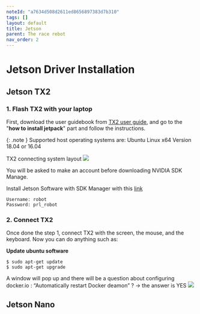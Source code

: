 ```yaml
---
noteId: "a7634d508d2611ed8656897383d7b310"
tags: []
layout: default
title: Jetson
parent: The race rebot
nav_order: 2
---
```


# [](#header-1)Jetson Driver Installation
## Jetson TX2

### 1. Flash TX2 with your laptop
First, download the user guidebook from [TX2 user guide][def3], and go to the "**how to install jetpack**" part and follow the instructions.

{: .note }
Supported host operating systems are: Ubuntu Linux x64 Version 18.04 or 16.04

TX2 connecting system layout
![](/home/li/GitHub/anr-multitrans/Robot_MuSHR/assets/images/jetson_tx2_scan-2.jpg)

<!-- TODO: (Rem1: In the second part, use only the USB Micro-B to USB A to connect the car and the computer, and the AC adapter)
(Rem2: Which are the Power and Force Recovery buttons ? pictures ?) -->

You will be asked to make an account before downloading NVIDIA SDK Manage.

Install Jetson Software with SDK Manager with this [link][def2] 
```
Username: robot
Password: prl_robot
```

<!-- TODO: Do we have to do step 4 ? -->

### 2. Connect TX2
Once done the step 1, connect TX2 with the screen, the mouse, and the keyboard. Now you can do anything such as:

**Update ubuntu software**
```
$ sudo apt-get update 
$ sudo apt-get upgrade
```
A window will pop up and there will be a question about configuring docker.io : “Automatically restart Docker deamon” ? -> the answer is YES 
![][def]

## Jetson Nano

[def]: ../../assets/images/tx2_flashing_docker.jpg
[def2]: https://docs.nvidia.com/sdk-manager/install-with-sdkm-jetson/index.html
[def3]: https://developer.nvidia.com/embedded/downloads#?search=developer%20kit%20user%20guide&tx=$product,jetson_tx2


